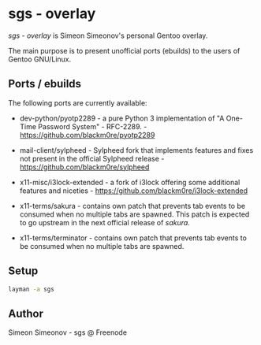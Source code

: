 # sgs - overlay

*sgs - overlay* is Simeon Simeonov's personal Gentoo overlay.

The main purpose is to present unofficial ports (ebuilds) to the users of
Gentoo GNU/Linux.


## Ports / ebuilds

The following ports are currently available:

* dev-python/pyotp2289 - a pure Python 3 implementation of "A One-Time
Password System" - RFC-2289. - https://github.com/blackm0re/pyotp2289

* mail-client/sylpheed - Sylpheed fork that implements features and fixes not
present in the official Sylpheed release - https://github.com/blackm0re/sylpheed

* x11-misc/i3lock-extended - a fork of i3lock offering some additional features
and niceties - https://github.com/blackm0re/i3lock-extended

* x11-terms/sakura - contains own patch that prevents tab events to be consumed
when no multiple tabs are spawned. This patch is expected to go upstream in the
next official release of *sakura*.

* x11-terms/terminator - contains own patch that prevents tab events to be consumed
when no multiple tabs are spawned.


## Setup

   ```bash
   layman -a sgs
   ```


## Author

Simeon Simeonov - sgs @ Freenode
